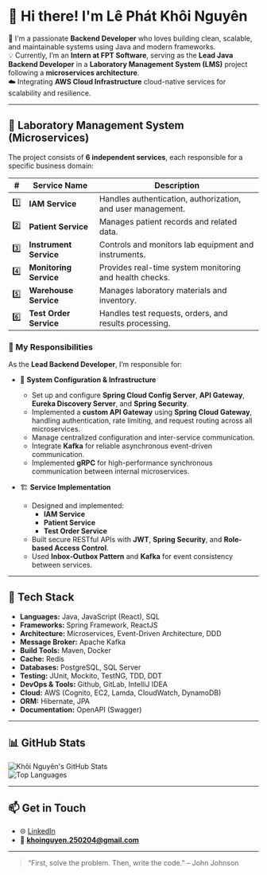 # 👋 Hi there! I'm Lê Phát Khôi Nguyên

🎯 I'm a passionate **Backend Developer** who loves building clean, scalable, and maintainable systems using Java and modern frameworks.  
💡 Currently, I’m an **Intern at FPT Software**, serving as the **Lead Java Backend Developer** in a **Laboratory Management System (LMS)** project following a **microservices architecture**.  
☁️ Integrating **AWS Cloud Infrastructure** cloud-native services for scalability and resilience.

---

## 🧩 Laboratory Management System (Microservices)

The project consists of **6 independent services**, each responsible for a specific business domain:

| # | Service Name | Description |
|---|---------------|-------------|
| 1️⃣ | **IAM Service** | Handles authentication, authorization, and user management. |
| 2️⃣ | **Patient Service** | Manages patient records and related data. |
| 3️⃣ | **Instrument Service** | Controls and monitors lab equipment and instruments. |
| 4️⃣ | **Monitoring Service** | Provides real-time system monitoring and health checks. |
| 5️⃣ | **Warehouse Service** | Manages laboratory materials and inventory. |
| 6️⃣ | **Test Order Service** | Handles test requests, orders, and results processing. |

### 🧠 My Responsibilities

As the **Lead Backend Developer**, I’m responsible for:

- 🔧 **System Configuration & Infrastructure**
  - Set up and configure **Spring Cloud Config Server**, **API Gateway**, **Eureka Discovery Server**, and **Spring Security**.
  - Implemented a **custom API Gateway** using **Spring Cloud Gateway**, handling authentication, rate limiting, and request routing across all microservices.
  - Manage centralized configuration and inter-service communication.
  - Integrate **Kafka** for reliable asynchronous event-driven communication.
  - Implemented **gRPC** for high-performance synchronous communication between internal microservices.

- 🏗️ **Service Implementation**
  - Designed and implemented:
    - **IAM Service**
    - **Patient Service**
    - **Test Order Service**
  - Built secure RESTful APIs with **JWT**, **Spring Security**, and **Role-based Access Control**.
  - Used **Inbox-Outbox Pattern** and **Kafka** for event consistency between services.
---

## 🧰 Tech Stack

- **Languages:** Java, JavaScript (React), SQL  
- **Frameworks:** Spring Framework, ReactJS  
- **Architecture:** Microservices, Event-Driven Architecture, DDD  
- **Message Broker:** Apache Kafka  
- **Build Tools:** Maven, Docker
- **Cache:** Redis
- **Databases:** PostgreSQL, SQL Server  
- **Testing:** JUnit, Mockito, TestNG, TDD, DDT  
- **DevOps & Tools:** Github, GitLab, IntelliJ IDEA 
- **Cloud:** AWS (Cognito, EC2, Lamda, CloudWatch, DynamoDB)
- **ORM:** Hibernate, JPA
- **Documentation:** OpenAPI (Swagger)

---

## 📊 GitHub Stats

![Khôi Nguyên's GitHub Stats](https://github-readme-stats.vercel.app/api?username=overcode250204&show_icons=true&theme=gruvbox&count_private=true)  
![Top Languages](https://github-readme-stats.vercel.app/api/top-langs/?username=overcode250204&layout=compact&theme=gruvbox)

---

## 📫 Get in Touch

- 🌐 [LinkedIn](https://www.linkedin.com/in/lê-nguyên-807441248)  
- 📧 **khoinguyen.250204@gmail.com**

---

> “First, solve the problem. Then, write the code.” – John Johnson
